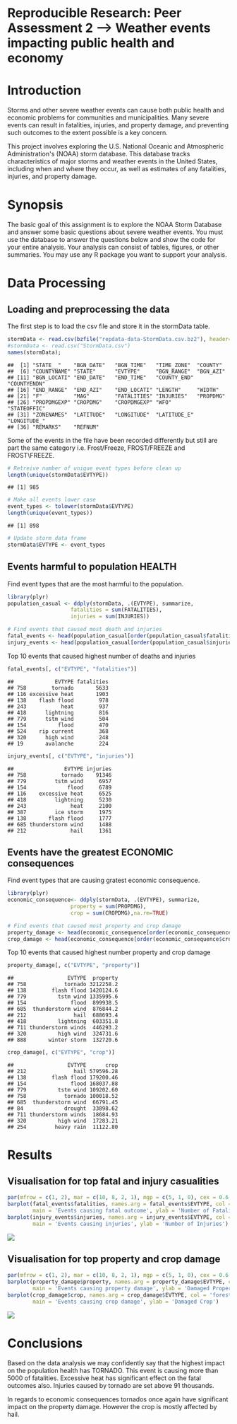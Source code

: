 # Reproducible Research: Peer Assessment 2 --> Weather events impacting public health and economy

# Introduction

Storms and other severe weather events can cause both public health and economic problems for communities and municipalities. Many severe events can result in fatalities, injuries, and property damage, and preventing such outcomes to the extent possible is a key concern.

This project involves exploring the U.S. National Oceanic and Atmospheric Administration's (NOAA) storm database. This database tracks characteristics of major storms and weather events in the United States, including when and where they occur, as well as estimates of any fatalities, injuries, and property damage.


# Synopsis

The basic goal of this assignment is to explore the NOAA Storm Database and answer some basic questions about severe weather events. You must use the database to answer the questions below and show the code for your entire analysis. Your analysis can consist of tables, figures, or other summaries. You may use any R package you want to support your analysis.


# Data Processing

## Loading and preprocessing the data

The first step is to load the csv file and store it in the stormData table.


```r
stormData <- read.csv(bzfile("repdata-data-StormData.csv.bz2"), header=TRUE, stringsAsFactors=FALSE, na.strings="NA")
#stormData <- read.csv("StormData.csv")
names(stormData);
```

```
##  [1] "STATE__"    "BGN_DATE"   "BGN_TIME"   "TIME_ZONE"  "COUNTY"    
##  [6] "COUNTYNAME" "STATE"      "EVTYPE"     "BGN_RANGE"  "BGN_AZI"   
## [11] "BGN_LOCATI" "END_DATE"   "END_TIME"   "COUNTY_END" "COUNTYENDN"
## [16] "END_RANGE"  "END_AZI"    "END_LOCATI" "LENGTH"     "WIDTH"     
## [21] "F"          "MAG"        "FATALITIES" "INJURIES"   "PROPDMG"   
## [26] "PROPDMGEXP" "CROPDMG"    "CROPDMGEXP" "WFO"        "STATEOFFIC"
## [31] "ZONENAMES"  "LATITUDE"   "LONGITUDE"  "LATITUDE_E" "LONGITUDE_"
## [36] "REMARKS"    "REFNUM"
```


Some of the events in the file have been recorded differently but still are part the same category i.e. Frost/Freeze, FROST/FREEZE and FROST\\FREEZE. 


```r
# Retreive number of unique event types before clean up
length(unique(stormData$EVTYPE))
```

```
## [1] 985
```

```r
# Make all events lower case
event_types <- tolower(stormData$EVTYPE)
length(unique(event_types))
```

```
## [1] 898
```

```r
# Update storm data frame
stormData$EVTYPE <- event_types
```

## Events harmful to population HEALTH

Find event types that are the most harmful to the population.


```r
library(plyr)
population_casual <- ddply(stormData, .(EVTYPE), summarize,
                    fatalities = sum(FATALITIES),
                    injuries = sum(INJURIES))

# Find events that caused most death and injuries
fatal_events <- head(population_casual[order(population_casual$fatalities, decreasing = T), ], 10)
injury_events <- head(population_casual[order(population_casual$injuries, decreasing = T), ], 10)
```


Top 10 events that caused highest number of deaths and injuries


```r
fatal_events[, c("EVTYPE", "fatalities")]
```

```
##             EVTYPE fatalities
## 758        tornado       5633
## 116 excessive heat       1903
## 138    flash flood        978
## 243           heat        937
## 418      lightning        816
## 779      tstm wind        504
## 154          flood        470
## 524    rip current        368
## 320      high wind        248
## 19       avalanche        224
```

```r
injury_events[, c("EVTYPE", "injuries")]
```

```
##                EVTYPE injuries
## 758           tornado    91346
## 779         tstm wind     6957
## 154             flood     6789
## 116    excessive heat     6525
## 418         lightning     5230
## 243              heat     2100
## 387         ice storm     1975
## 138       flash flood     1777
## 685 thunderstorm wind     1488
## 212              hail     1361
```



## Events have the greatest ECONOMIC consequences

Find event types that are causing gratest economic consequence.


```r
library(plyr)
economic_consequence<- ddply(stormData, .(EVTYPE), summarize,
                    property = sum(PROPDMG),
                    crop = sum(CROPDMG),na.rm=TRUE)

# Find events that caused most property and crop damage
property_damage <- head(economic_consequence[order(economic_consequence$property, decreasing = T), ], 10)
crop_damage <- head(economic_consequence[order(economic_consequence$crop, decreasing = T), ], 10)
```


Top 10 events that caused highest number property and crop damage


```r
property_damage[, c("EVTYPE", "property")]
```

```
##                 EVTYPE  property
## 758            tornado 3212258.2
## 138        flash flood 1420124.6
## 779          tstm wind 1335995.6
## 154              flood  899938.5
## 685  thunderstorm wind  876844.2
## 212               hail  688693.4
## 418          lightning  603351.8
## 711 thunderstorm winds  446293.2
## 320          high wind  324731.6
## 888       winter storm  132720.6
```

```r
crop_damage[, c("EVTYPE", "crop")]
```

```
##                 EVTYPE      crop
## 212               hail 579596.28
## 138        flash flood 179200.46
## 154              flood 168037.88
## 779          tstm wind 109202.60
## 758            tornado 100018.52
## 685  thunderstorm wind  66791.45
## 84             drought  33898.62
## 711 thunderstorm winds  18684.93
## 320          high wind  17283.21
## 254         heavy rain  11122.80
```



# Results

## Visualisation for top fatal and injury casualities 


```r
par(mfrow = c(1, 2), mar = c(10, 8, 2, 1), mgp = c(5, 1, 0), cex = 0.6, las = 3)
barplot(fatal_events$fatalities, names.arg = fatal_events$EVTYPE, col = 'darkviolet',
        main = 'Events causing fatal outcome', ylab = 'Number of Fatalities')
barplot(injury_events$injuries, names.arg = injury_events$EVTYPE, col = 'darkorange1',
        main = 'Events causing injuries', ylab = 'Number of Injuries')
```

![](PeerAssesment2_files/figure-html/unnamed-chunk-6-1.png) 


## Visualisation for top property and crop damage


```r
par(mfrow = c(1, 2), mar = c(10, 8, 2, 1), mgp = c(5, 1, 0), cex = 0.6, las = 3)
barplot(property_damage$property, names.arg = property_damage$EVTYPE, col = 'deepskyblue',
        main = 'Events causing property damage', ylab = 'Damaged Properties')
barplot(crop_damage$crop, names.arg = crop_damage$EVTYPE, col = 'forestgreen',
        main = 'Events causing crop damage', ylab = 'Damaged Crop')
```

![](PeerAssesment2_files/figure-html/unnamed-chunk-7-1.png) 


# Conclusions
Based on the data analysis we may confidently say that the highest impact on the population health has TORNADO.
This event is causing more than 5000 of fatalities. Excessive heat has significant effect on the fatal outcomes also.
Injuries caused by tornado are set above 91 thousands.

In regards to economic consequences tornados once again have significant impact on the property damage. However the crop is mostly affected by hail. 
